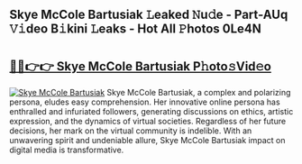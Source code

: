## Skye McCole Bartusiak 𝙻eaked 𝙽u𝚍e - Part-AUq 𝚅𝚒deo B𝚒kini 𝙻eaks - Hot All 𝙿hotos 0Le4N

# <h2><a href="http://ld20kmm.urlbe.top/?page=Skye+McCole+Bartusiak">🔗🔗👉👉 Skye McCole Bartusiak P𝚑oto𝚜Vid𝚎o</a></h2>

[![Skye McCole Bartusiak](https://i.imgur.com/eBuTRDB.gif)](http://ld20kmm.urlbe.top/?page=Skye+McCole+Bartusiak)
Skye McCole Bartusiak, a complex and polarizing persona, eludes easy comprehension. Her innovative online persona has enthralled and infuriated followers, generating discussions on ethics, artistic expression, and the dynamics of virtual societies. Regardless of her future decisions, her mark on the virtual community is indelible. With an unwavering spirit and undeniable allure, Skye McCole Bartusiak impact on digital media is transformative.

